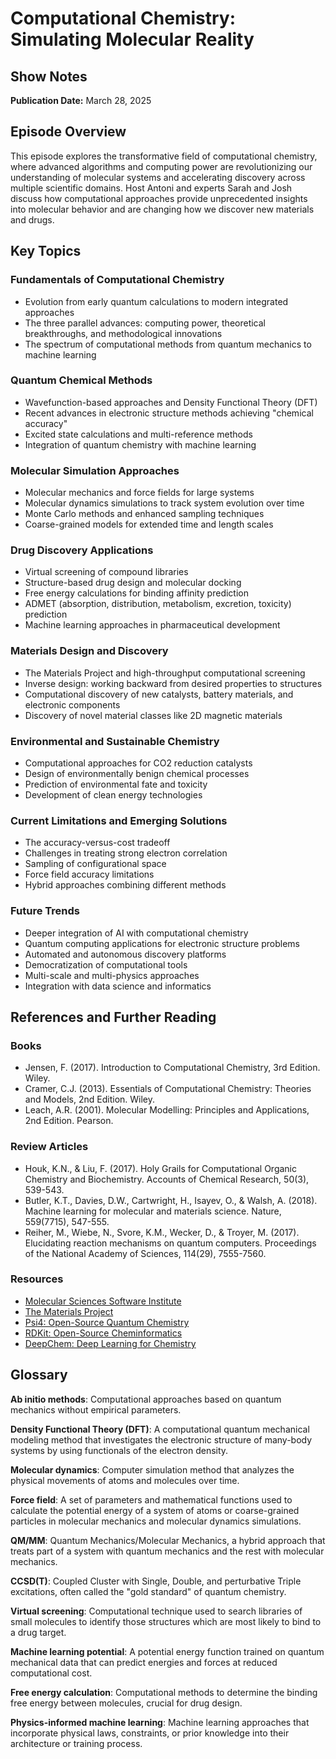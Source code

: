 # Computational Chemistry: Simulating Molecular Reality
## Show Notes

**Publication Date:** March 28, 2025

## Episode Overview
This episode explores the transformative field of computational chemistry, where advanced algorithms and computing power are revolutionizing our understanding of molecular systems and accelerating discovery across multiple scientific domains. Host Antoni and experts Sarah and Josh discuss how computational approaches provide unprecedented insights into molecular behavior and are changing how we discover new materials and drugs.

## Key Topics

### Fundamentals of Computational Chemistry
- Evolution from early quantum calculations to modern integrated approaches
- The three parallel advances: computing power, theoretical breakthroughs, and methodological innovations
- The spectrum of computational methods from quantum mechanics to machine learning

### Quantum Chemical Methods
- Wavefunction-based approaches and Density Functional Theory (DFT)
- Recent advances in electronic structure methods achieving "chemical accuracy"
- Excited state calculations and multi-reference methods
- Integration of quantum chemistry with machine learning

### Molecular Simulation Approaches
- Molecular mechanics and force fields for large systems
- Molecular dynamics simulations to track system evolution over time
- Monte Carlo methods and enhanced sampling techniques
- Coarse-grained models for extended time and length scales

### Drug Discovery Applications
- Virtual screening of compound libraries
- Structure-based drug design and molecular docking
- Free energy calculations for binding affinity prediction
- ADMET (absorption, distribution, metabolism, excretion, toxicity) prediction
- Machine learning approaches in pharmaceutical development

### Materials Design and Discovery
- The Materials Project and high-throughput computational screening
- Inverse design: working backward from desired properties to structures
- Computational discovery of new catalysts, battery materials, and electronic components
- Discovery of novel material classes like 2D magnetic materials

### Environmental and Sustainable Chemistry
- Computational approaches for CO2 reduction catalysts
- Design of environmentally benign chemical processes
- Prediction of environmental fate and toxicity
- Development of clean energy technologies

### Current Limitations and Emerging Solutions
- The accuracy-versus-cost tradeoff
- Challenges in treating strong electron correlation
- Sampling of configurational space
- Force field accuracy limitations
- Hybrid approaches combining different methods

### Future Trends
- Deeper integration of AI with computational chemistry
- Quantum computing applications for electronic structure problems
- Automated and autonomous discovery platforms
- Democratization of computational tools
- Multi-scale and multi-physics approaches
- Integration with data science and informatics

## References and Further Reading

### Books
- Jensen, F. (2017). Introduction to Computational Chemistry, 3rd Edition. Wiley.
- Cramer, C.J. (2013). Essentials of Computational Chemistry: Theories and Models, 2nd Edition. Wiley.
- Leach, A.R. (2001). Molecular Modelling: Principles and Applications, 2nd Edition. Pearson.

### Review Articles
- Houk, K.N., & Liu, F. (2017). Holy Grails for Computational Organic Chemistry and Biochemistry. Accounts of Chemical Research, 50(3), 539-543.
- Butler, K.T., Davies, D.W., Cartwright, H., Isayev, O., & Walsh, A. (2018). Machine learning for molecular and materials science. Nature, 559(7715), 547-555.
- Reiher, M., Wiebe, N., Svore, K.M., Wecker, D., & Troyer, M. (2017). Elucidating reaction mechanisms on quantum computers. Proceedings of the National Academy of Sciences, 114(29), 7555-7560.

### Resources
- [Molecular Sciences Software Institute](https://molssi.org/)
- [The Materials Project](https://materialsproject.org/)
- [Psi4: Open-Source Quantum Chemistry](https://psicode.org/)
- [RDKit: Open-Source Cheminformatics](https://www.rdkit.org/)
- [DeepChem: Deep Learning for Chemistry](https://deepchem.io/)

## Glossary

**Ab initio methods**: Computational approaches based on quantum mechanics without empirical parameters.

**Density Functional Theory (DFT)**: A computational quantum mechanical modeling method that investigates the electronic structure of many-body systems by using functionals of the electron density.

**Molecular dynamics**: Computer simulation method that analyzes the physical movements of atoms and molecules over time.

**Force field**: A set of parameters and mathematical functions used to calculate the potential energy of a system of atoms or coarse-grained particles in molecular mechanics and molecular dynamics simulations.

**QM/MM**: Quantum Mechanics/Molecular Mechanics, a hybrid approach that treats part of a system with quantum mechanics and the rest with molecular mechanics.

**CCSD(T)**: Coupled Cluster with Single, Double, and perturbative Triple excitations, often called the "gold standard" of quantum chemistry.

**Virtual screening**: Computational technique used to search libraries of small molecules to identify those structures which are most likely to bind to a drug target.

**Machine learning potential**: A potential energy function trained on quantum mechanical data that can predict energies and forces at reduced computational cost.

**Free energy calculation**: Computational methods to determine the binding free energy between molecules, crucial for drug design.

**Physics-informed machine learning**: Machine learning approaches that incorporate physical laws, constraints, or prior knowledge into their architecture or training process. 